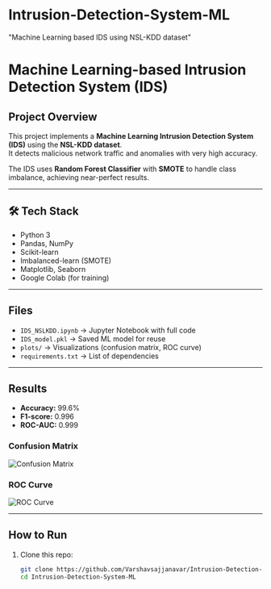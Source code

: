 # Intrusion-Detection-System-ML
"Machine Learning based IDS using NSL-KDD dataset"
# Machine Learning-based Intrusion Detection System (IDS)

## Project Overview
This project implements a **Machine Learning Intrusion Detection System (IDS)** using the **NSL-KDD dataset**.  
It detects malicious network traffic and anomalies with very high accuracy.  

The IDS uses **Random Forest Classifier** with **SMOTE** to handle class imbalance, achieving near-perfect results.

---

## 🛠️ Tech Stack
- Python 3
- Pandas, NumPy
- Scikit-learn
- Imbalanced-learn (SMOTE)
- Matplotlib, Seaborn
- Google Colab (for training)

---

## Files
- `IDS_NSLKDD.ipynb` → Jupyter Notebook with full code  
- `IDS_model.pkl` → Saved ML model for reuse  
- `plots/` → Visualizations (confusion matrix, ROC curve)  
- `requirements.txt` → List of dependencies  

---

## Results
- **Accuracy:** 99.6%  
- **F1-score:** 0.996  
- **ROC-AUC:** 0.999  

### Confusion Matrix
![Confusion Matrix](plots/confusion_matrix.png)

### ROC Curve
![ROC Curve](plots/roc_curve.png)

---

## How to Run
1. Clone this repo:
   ```bash
   git clone https://github.com/Varshavsajjanavar/Intrusion-Detection-System-ML.git
   cd Intrusion-Detection-System-ML

